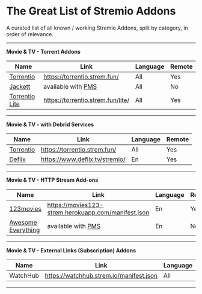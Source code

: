 # The Great List of Stremio Addons

A curated list of all known / working Stremio Addons, split by category, in order of relevance.

---

**Movie & TV - Torrent Addons**

| Name  | Link | Language | Remote |
| ------------- | ------------- | ------------- | ------------- |
| [Torrentio](https://www.reddit.com/r/StremioAddons/comments/fkolp1/remote_addon_torrentio_for_stremio_must_read/) | https://torrentio.strem.fun/ | All | Yes |
| [Jackett](https://www.reddit.com/r/StremioAddons/comments/ahble7/local_addon_jackett_for_stremio/) | available with [PMS](/PimpMyStremio.md) | All | No |
| [Torrentio Lite](https://www.reddit.com/r/StremioAddons/comments/m02658/remote_addon_torrentio_lite_for_stremio/) | https://torrentio.strem.fun/lite/ | All | Yes |

---

**Movie & TV - with Debrid Services**

| Name  | Link | Language | Remote |
| ------------- | ------------- | ------------- | ------------- |
| [Torrentio](https://www.reddit.com/r/StremioAddons/comments/fkolp1/remote_addon_torrentio_for_stremio_must_read/) | https://torrentio.strem.fun/ | All | Yes |
| [Deflix](https://www.reddit.com/r/StremioAddons/comments/fl8xc5/remote_addon_debrid_flicks_for_stremio_real_debrid/) | https://www.deflix.tv/stremio/ | En | Yes |

---

**Movie & TV - HTTP Stream Add-ons**

| Name  | Link | Language | Remote |
| ------------- | ------------- | ------------- | ------------- |
| [123movies](https://www.reddit.com/r/StremioAddons/comments/lppoxz/remote_addon_123movies_for_stremio/) | https://movies123-strem.herokuapp.com/manifest.json | En | Yes |
| [Awesome Everything](https://www.reddit.com/r/StremioAddons/comments/fl8xc5/remote_addon_debrid_flicks_for_stremio_real_debrid/) | available with [PMS](/PimpMyStremio.md) | En | No |

---

**Movie & TV - External Links (Subscription) Addons**

| Name  | Link | Language | Remote |
| ------------- | ------------- | ------------- | ------------- |
| WatchHub | https://watchhub.strem.io/manifest.json | All | Yes |

---

